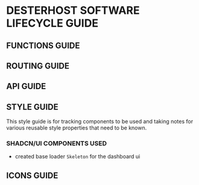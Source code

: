 # DESTERHOST SOFTWARE LIFECYCLE GUIDE

## FUNCTIONS GUIDE

## ROUTING GUIDE

## API GUIDE

## STYLE GUIDE

This style guide is for tracking components to be used and taking notes for various reusable style properties that need to be known.

### SHADCN/UI COMPONENTS USED

- created base loader `Skeleton` for the dashboard ui

## ICONS GUIDE
